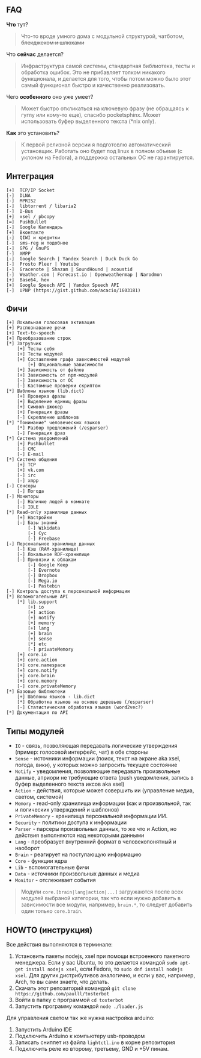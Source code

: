 FAQ
---

**Что** тут?
> Что-то вроде умного дома с модульной структурой, чатботом, ~~блекджеком и шлюхами~~


Что **сейчас** делается?
> Инфраструктура самой системы, стандартная библиотека, тесты и обработка ошибок. Это не прибавляет толком никакого функционала, и делается для того, чтобы потом можно было этот самый функционал быстро и качественно реализовать.

Чего **особенного** оно уже умеет?
> Может быстро откликаться на ключевую фразу (не обращаясь к гуглу или кому-то еще), спасибо pocketsphinx.
Может использовать буфер выделенного текста (*nix only).

**Как** это установить?
> К первой релизной версии я подготовлю автоматический установщик. Работать оно будет под linux в полном объеме (с уклоном на Fedora), а поддержка остальных ОС не гарантируется.


Интеграция 
----------

```
[+]  TCP/IP Socket
[-]  DLNA
[-]  MPRIS2
[-]  libtorrent / libaria2
[-]  D-Bus
[+]  xsel / pbcopy
[=]  PushBullet
[-]  Google Календарь
[+]  Вконтакте
[-]  QIWI и кредитки
[-]  sms-reg и подобное
[-]  GPG / GnuPG
[-]  XMPP
[-]  Google Search | Yandex Search | Duck Duck Go
[-]  Prosto Pleer | Youtube
[-]  Gracenote | Shazam | SoundHound | acoustid
[-]  Weather.com | Forecast.io | Openweathermap | Narodmon
[+]  Base64, hex
[+]  Google Speech API | Yandex Speech API
[-]  UPNP (https://gist.github.com/acacio/1603181)
```

Фичи
----

```
[+] Локальная голосовая активация
[+] Распознавание речи
[+] Text-to-speech
[+] Преобразование строк
[*] Загрузчик
	[+] Тесты себя
	[+] Тесты модулей
	[+] Составление графа зависимостей модулей
		[+] Опциональные зависимости
	[+] Зависимость от файлов
	[+] Зависимость от npm-модулей
	[-] Зависимость от ОС
	[-] Кастомные проверки скриптом
[*] Шаблоны языков (lib.dict)
	[+] Проверка фразы
	[+] Выделение единиц фразы
	[+] Символ-джокер
	[+] Генерация фразы
	[-] Скрепление шаблонов
[*] "Понимание" человеческих языков
	[*] Разбор предложений (/esparser)
	[-] Генерация фраз
[*] Система уведомлений
	[+] Pushbullet
	[-] СМС
	[-] E-mail
[*] Система общения
	[+] TCP
	[+] vk.com
	[-] irc
	[-] xmpp
[-] Сенсоры
	[-] Погода
[-] Мониторы
	[-] Наличие людей в комнате
	[-] IDLE
[*] Read-only хранилище данных
	[+] Настройки 
	[-] Базы знаний
		[-] Wikidata
		[-] Cyc
		[-] Freebase
[-] Персональное хранилище данных
	[-] Кэш (RAM-хранилище)
	[-] Локальное RDF-хранилище
	[-] Привязки к облакам
		[-] Google Keep
		[-] Evernote
		[-] Dropbox
		[-] Mega.io
		[-] Pastebin
[-] Контроль доступа к персональной информации
[*] Вспомогательные API
	[*] lib.support
		[+] io 
		[+] action 
		[+] notify 
		[+] memory 
		[+] lang 
		[+] brain 
		[+] sense
		[*] etc
		[-] privateMemory 
	[+] core.io
	[+] core.action
	[+] core.namespace
	[+] core.notify
	[+] core.brain
	[+] core.memory 
	[-] core.privateMemory
[*] Базовые библиотеки
	[+] Шаблоны языков - lib.dict
	[*] Обработка языков на основе деревьев (/esparser)
	[-] Статистическая обработка языков (word2vec?)
[*] Документация по API

```

Типы модулей
------------

-  ```IO``` - связь, позволяющая передавать логические утверждения (пример: голосовой интерфейс, чат) в обе стороны
- ```Sense``` - источники информации (поиск, текст на экране aka xsel, погода, вики), у которых можно запросить текущее состояние
- ```Notify``` - уведомления, позволяющие передавать произвольные данные, априори не требующие ответа (push уведомления, запись в буфер выделенного текста иксов aka xsel)
- ```Action``` - действия, которые может совершить ии (управление медиа, светом, системой)
- ```Memory``` - read-only хранилища информации (как и произвольной, так и логических утверждений и шаблонов)
- ```PrivateMemory``` - хранилища персональной информации ИИ.
- ```Security``` - политики доступа к информации
- ```Parser``` - парсеры произвольных данных, то же что и Action, но действия выполняются над некоторыми данными
- ```Lang``` - преобразует внутренний формат в человекопонятный и наоборот
- ```Brain``` - реагирует на поступающую информацию
- ```Core``` - функции ядра
- ```Lib``` - вспомогательные фичи
- ```Data``` - источники произвольных данных и медиа
- ```Monitor``` - отслеживает события

> Модули ```core.[brain|lang|action|...]``` загружаются после всех модулей выбраной категории, так что если нужно добавить в зависимости все модули, например, ```brain.*```, то следует добавить один только ```core.brain```. 

HOWTO (инструкция)
-----------------

Все действия выполняются в терминале:
1. Установить пакеты nodejs, xsel при помощи встроенного пакетного менеджера. Если у вас Ubuntu, то это делается командой `sudo apt-get install nodejs xsel`, если Fedora, то `sudo dnf install nodejs xsel`. Для других дистрибутивов аналогично, и если у вас, например, Arch, то вы сами знаете, что делать. 
2. Скачать этот репозиторий командой `git clone https://github.com/paulll/tosterbot`
3. Войти в папку с программой `cd tosterbot`
4. Запустить программу командой `node ./loader.js`

Для управления светом так же нужна настройка arduino:

1. Запустить Arduino IDE
2. Подключить Arduino к компьютеру usb-проводом
3. Записать сниппет из файла `lightctl.ino` в корне репозитория
4. Подключить реле ко второму, третьему, GND и +5V пинам.
